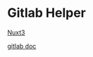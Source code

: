 # Gitlab Helper

[Nuxt3](https://nuxt.com/)

[gitlab doc](https://docs.gitlab.com/ee/api/api_resources.html)
